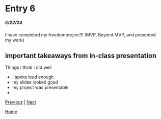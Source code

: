 # Entry 6
##### 5/22/24

I have completed my freedomproject!!! (MVP, Beyond MVP, and presented my work)


## important takeaways from in-class presentation
Things I think I did well
* I spoke loud enough
* my slides looked good
* my project was presentable
* 
[Previous](entry05.md) | [Next](entry07.md)

[Home](../README.md)
